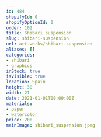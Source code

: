 ```yaml
---
id: 484
shopifyId: 0
shopifyOptionId: 0
order: 102
title: Shibari suspension
slug: shibari-suspension
url: art-works/shibari-suspension
aliases: []
categories:
- shibari
- graphics
inStock: true
isVisible: true
location: Spain
height: 30
width: 21
date: 2021-01-01T00:00:00Z
materials:
- paper
- watercolor
price: 200
mainImage: shibari_suspension.jpeg
---
```

